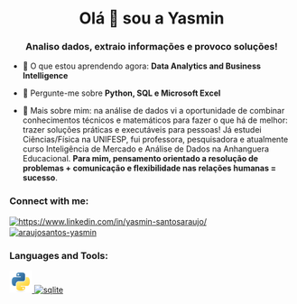 <h1 align="center">Olá 👋 sou a Yasmin</h1>
<h3 align="center">Analiso dados, extraio informações e provoco soluções!</h3>

- 🌱 O que estou aprendendo agora: **Data Analytics and Business Intelligence**

- 💬 Pergunte-me sobre **Python, SQL e Microsoft Excel**

- 📄 Mais sobre mim: na análise de dados vi a oportunidade de combinar conhecimentos técnicos e matemáticos para fazer o que há de melhor: trazer soluções práticas e executáveis para pessoas! Já estudei Ciências/Física na UNIFESP, fui professora, pesquisadora e atualmente curso Inteligência de Mercado e Análise de Dados na Anhanguera Educacional. **Para mim, pensamento orientado a resolução de problemas + comunicação e flexibilidade nas relações humanas = sucesso**. 

<h3 align="left">Connect with me:</h3>
<p align="left">
<a href="https://linkedin.com/in/https://www.linkedin.com/in/yasmin-santosaraujo/" target="blank"><img align="center" src="https://raw.githubusercontent.com/rahuldkjain/github-profile-readme-generator/master/src/images/icons/Social/linked-in-alt.svg" alt="https://www.linkedin.com/in/yasmin-santosaraujo/" height="30" width="40" /></a>
<a href="https://instagram.com/araujosantos-yasmin" target="blank"><img align="center" src="https://raw.githubusercontent.com/rahuldkjain/github-profile-readme-generator/master/src/images/icons/Social/instagram.svg" alt="araujosantos-yasmin" height="30" width="40" /></a>
</p>

<h3 align="left">Languages and Tools:</h3>
<p align="left"> <a href="https://www.python.org" target="_blank" rel="noreferrer"> <img src="https://raw.githubusercontent.com/devicons/devicon/master/icons/python/python-original.svg" alt="python" width="40" height="40"/> </a> <a href="https://www.sqlite.org/" target="_blank" rel="noreferrer"> <img src="https://www.vectorlogo.zone/logos/sqlite/sqlite-icon.svg" alt="sqlite" width="40" height="40"/> </a> </p>

<!---
araujosantos-yasmin/araujosantos-yasmin is a ✨ special ✨ repository because its `README.md` (this file) appears on your GitHub profile.
You can click the Preview link to take a look at your changes.
--->
